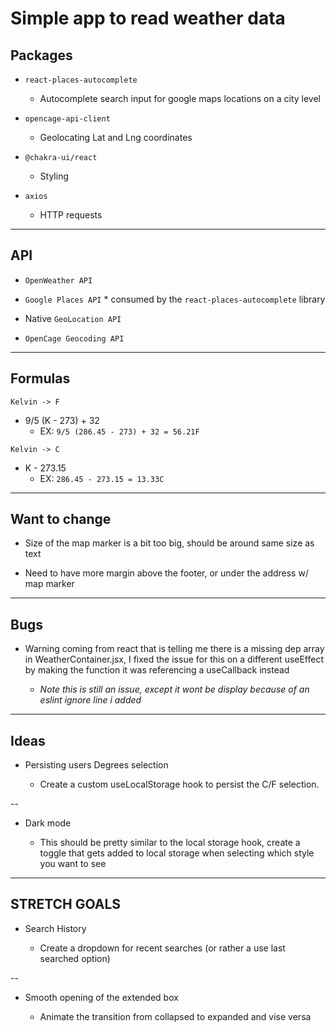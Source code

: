# Simple app to read weather data

## Packages

- `react-places-autocomplete`

  - Autocomplete search input for google maps locations on a city level

- `opencage-api-client`

  - Geolocating Lat and Lng coordinates

- `@chakra-ui/react`
  - Styling
- `axios`
  - HTTP requests
---
## API

- `OpenWeather API`

- `Google Places API` \* consumed by the `react-places-autocomplete` library

- Native `GeoLocation API`

- `OpenCage Geocoding API`
---
## Formulas

`Kelvin -> F`

- 9/5 (K - 273) + 32
  - EX: `9/5 (286.45 - 273) + 32 = 56.21F`

`Kelvin -> C`

- K - 273.15
  - EX: `286.45 - 273.15 = 13.33C`
---
## Want to change

- Size of the map marker is a bit too big, should be around same size as text

- Need to have more margin above the footer, or under the address w/ map marker
---
## Bugs

- Warning coming from react that is telling me there is a missing dep array in WeatherContainer.jsx, I fixed the issue for this on a different useEffect by making the function it was referencing a useCallback instead

  - *Note this is still an issue, except it wont be display because of an eslint ignore line i added*
---
## Ideas

- Persisting users Degrees selection

  - Create a custom useLocalStorage hook to persist the C/F selection.

--

- Dark mode

  - This should be pretty similar to the local storage hook, create a toggle that gets added to local storage when selecting which style you want to see


---
## STRETCH GOALS

- Search History

  - Create a dropdown for recent searches (or rather a use last searched option)

--

- Smooth opening of the extended box

  - Animate the transition from collapsed to expanded and vise versa

